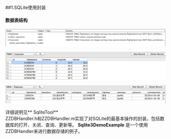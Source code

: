 ##1.SQLite使用封装
#### 数据表结构
![](SqliteTool/01.png?raw=true)


![](SqliteTool/02.png?raw=true)

![](SqliteTool/03.png?raw=true)

详细说明见** SqliteTool**  
  ZZDBHandler.h和ZZDBHandler.m实现了对SQLite的最基本操作的封装，包括数据库的打开、关闭、查询、更新等。
  **Sqlite3DemoExample** 是一个使用ZZDBHandler来进行数据存储的例子。